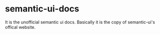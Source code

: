 semantic-ui-docs
================

It is the unofficial semantic ui docs. Basically it is the copy of semantic-ui's offical website.

